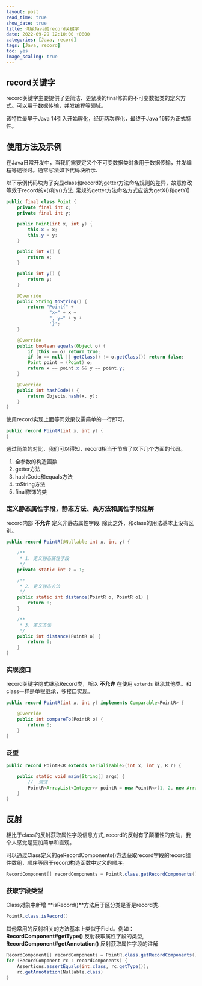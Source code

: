 ```yaml
---
layout: post
read_time: true
show_date: true
title: 详解Java的record关键字
date: 2022-09-29 12:10:00 +0800
categories: [Java, record]
tags: [Java, record]
toc: yes
image_scaling: true
---
```



## record关键字

record关键字主要提供了更简洁、更紧凑的final修饰的不可变数据类的定义方式。可以用于数据传输，并发编程等领域。

该特性最早于Java 14引入开始孵化，经历两次孵化，最终于Java 16转为正式特性。


## 使用方法及示例

在Java日常开发中，当我们需要定义个不可变数据类对象用于数据传输，并发编程等途径时。通常写法如下代码块所示. 

以下示例代码块为了突显class和record的getter方法命名规则的差异，故意修改等效于record的x()和y()方法.  常规的getter方法命名方式应该为getX()和getY()

```java
public final class Point {
    private final int x;
    private final int y;

    public Point(int x, int y) {
        this.x = x;
        this.y = y;
    }

    public int x() {
        return x;
    }

    public int y() {
        return y;
    }

    @Override
    public String toString() {
        return "Point{" +
                "x=" + x +
                ", y=" + y +
                '}';
    }

    @Override
    public boolean equals(Object o) {
        if (this == o) return true;
        if (o == null || getClass() != o.getClass()) return false;
        Point point = (Point) o;
        return x == point.x && y == point.y;
    }

    @Override
    public int hashCode() {
        return Objects.hash(x, y);
    }
}

```

使用record实现上面等同效果仅需简单的一行即可。

```java
public record PointR(int x, int y) {
}
```

通过简单的对比，我们可以得知，record相当于节省了以下几个方面的代码。

1. 全参数的构造函数
2. getter方法
3. hashCode和equals方法
4. toString方法
5. final修饰的类


### 定义静态属性字段，静态方法、类方法和属性字段注解

record内部 **不允许** 定义非静态属性字段. 除此之外，和class的用法基本上没有区别。


```java
public record PointR(@Nullable int x, int y) {

    /**
     * 1. 定义静态属性字段
     */
    private static int z = 1;

    /**
     * 2. 定义静态方法
     */
    public static int distance(PointR o, PointR o1) {
        return 0;
    }

    /**
     * 3. 定义方法
     */
    public int distance(PointR o) {
        return 0;
    }
}
```

### 实现接口

record关键字隐式继承Record类，所以 **不允许** 在使用 `extends` 继承其他类。和class一样是单根继承，多接口实现。

```java
public record PointR(int x, int y) implements Comparable<PointR> {

    @Override
    public int compareTo(PointR o) {
        return 0;
    }
}
```

### 泛型

```java
public record PointR<R extends Serializable>(int x, int y, R r) {

    public static void main(String[] args) {
        //  测试
        PointR<ArrayList<Integer>> pointR = new PointR<>(1, 2, new ArrayList<Integer>());
    }
}
```

## 反射

相比于class的反射获取属性字段信息方式, record的反射有了颠覆性的变动，我个人感觉是更加简单和直观。

可以通过Class定义的geRecordComponents()方法获取record字段的record组件数组，顺序等同于record构造函数中定义的顺序。

```java
RecordComponent[] recordComponents = PointR.class.getRecordComponents();
```

### 获取字段类型

Class对象中新增 **isRecord()**方法用于区分类是否是record类.

```java
PointR.class.isRecord()
```

其他常用的反射相关的方法基本上类似于Field。例如：**RecordComponent#getType()** 反射获取属性字段的类型, **RecordComponent#getAnnotation()** 反射获取属性字段的注解

```java
RecordComponent[] recordComponents = PointR.class.getRecordComponents();
for (RecordComponent rc : recordComponents) {
    Assertions.assertEquals(int.class, rc.getType());
    rc.getAnnotation(Nullable.class)
}

```

